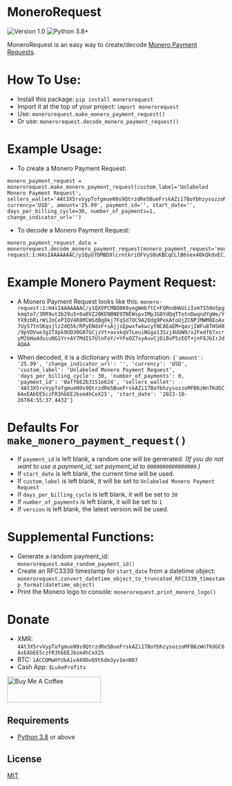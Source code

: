 # MoneroRequest
![Version 1.0](https://img.shields.io/badge/Version-1.0.0-orange.svg)
![Python 3.8+](https://img.shields.io/badge/Python-3.8+-3776ab.svg)

MoneroRequest is an easy way to create/decode [Monero Payment Requests](https://github.com/lukeprofits/Monero_Payment_Request_Standard).


# How To Use:
* Install this package: `pip install monerorequest`
* Import it at the top of your project: `import monerorequest`
* Use: `monerorequest.make_monero_payment_request()`
* Or use: `monerorequest.decode_monero_payment_request()`


# Example Usage:
* To create a Monero Payment Request:
```
monero_payment_request = monerorequest.make_monero_payment_request(custom_label='Unlabeled Monero Payment Request', sellers_wallet='4At3X5rvVypTofgmueN9s9QtrzdRe5BueFrskAZi17BoYbhzysozzoMFB6zWnTKdGC6AxEAbEE5czFR3hbEEJbsm4hCeX2S', currency='USD', amount='25.99', payment_id='', start_date='', days_per_billing_cycle=30, number_of_payments=1, change_indicator_url='')
```

* To decode a Monero Payment Request:
```
monero_payment_request_data = monerorequest.decode_monero_payment_request(monero_payment_request='monero-request:1:H4sIAAAAAAAC/y1QyU7DMBD9lcrntkriOFVyS0uKBCqCLlB6sex40kQkdvECJIh/xymc5i0z8zTzjVinnLQoQxGZpymaorJm8gy0kaIpmVWaOt16e3Sc1iDL3rPD7uYqGKs62jIOY8tBXhGIyUZJ0GryyPoOpJ1s4d2BsX5CsN7QC2jKm7Zt5JmWfdkCynAwRdJ13Duqope/OYMyL/8T2ggfEbCqSpKI45CEkESxX2mgbUEb+sl8HQ+Jc4uPRH8895e9qs6dg4fUpE9WD2ILZOlgrc1bfmrCxVK98nrojRoGtVkvk+FF7u/F7SrJv4qcFwUph/UW1x7dcdPF9QqO0W6MtExbKpiF8W9BhGdhMIuSfRBnhGR4MY9jfEI/vzFHmeFdAQAA')
```

# Example Monero Payment Request:
* A Monero Payment Request looks like this: 
```monero-request:1:H4sIAAAAAAAC/y1QXVPCMBD8K0yegWmbftC+FQRndHAUiiIvmTS50o5pgkmqto7/3RR9ut3b29u5+0a0VZ20KENBNE9TNEWspvIMpJG8YdQqTTotnDwqndYgWe/YYX9zbRirWiJoCePIQV4R8MlWSdBq8kj7FqSd7OC9A2Odg9PekAtoUjZCNPJMWM8EoAx7UyS7tnSKqsjlz2dQ5k/RPyENdxF+sAjjsEpwxfwkwcytNCAEaEM+qavjIWFu8THSH8/9pVDVue3gITXpk9UD30G07GCjzVt+avxkqV7LeuiNGga13Szj4UUW9/x2Fedf67xcryM2bHa4duiuNG1Yr+AY7MdIS7UlnFoY/+YFeOZ7syAuvCjDi8xP5zEOT+jnF8JbIrJdAQAA```

* When decoded, it is a dictionary with this information: `{'amount': '25.99', 'change_indicator_url': '', 'currency': 'USD', 'custom_label': 'Unlabeled Monero Payment Request', 'days_per_billing_cycle': 30, 'number_of_payments': 0, 'payment_id': '0aff662b3151e624', 'sellers_wallet': '4At3X5rvVypTofgmueN9s9QtrzdRe5BueFrskAZi17BoYbhzysozzoMFB6zWnTKdGC6AxEAbEE5czFR3hbEEJbsm4hCeX2S', 'start_date': '2023-10-26T04:55:37.443Z'}`


# Defaults For `make_monero_payment_request()`
* If `payment_id` is left blank, a random one will be generated. *(If you do not want to use a payment_id, set payment_id to `0000000000000000`.)*
* If `start_date` is left blank, the current time will be used.
* If `custom_label` is left blank, it will be set to `Unlabeled Monero Payment Request`
* If `days_per_billing_cycle` is left blank, it will be set to `30`
* If `number_of_payments` is left blank, it will be set to `1`
* If `version` is left blank, the latest version will be used.


# Supplemental Functions: 
* Generate a random payment_id: `monerorequest.make_random_payment_id()`
* Create an RFC3339 timestamp for `start_date` from a datetime object: `monerorequest.convert_datetime_object_to_truncated_RFC3339_timestamp_format(datetime_object)`
* Print the Monero logo to console: `monerorequest.print_monero_logo()`


# Donate
- XMR: `4At3X5rvVypTofgmueN9s9QtrzdRe5BueFrskAZi17BoYbhzysozzoMFB6zWnTKdGC6AxEAbEE5czFR3hbEEJbsm4hCeX2S`
- BTC: `1ACCQMwHYUkA1v449DvQ9t6dm3yv1enN87`
- Cash App: `$LukeProfits`
<a href="https://www.buymeacoffee.com/lukeprofits" target="_blank">
  <img src="https://cdn.buymeacoffee.com/buttons/v2/default-yellow.png" alt="Buy Me A Coffee" style="height: 60px !important;width: 217px !important;">
</a><br>

## Requirements
* [Python 3.8](https://www.python.org/downloads/) or above


## License
[MIT](/LICENSE)
